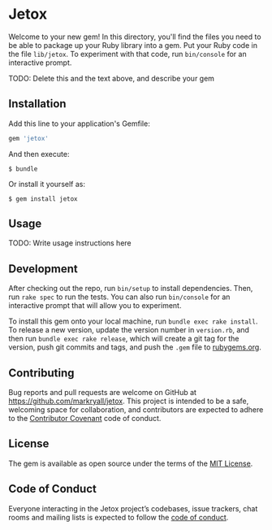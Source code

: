 # Jetox

Welcome to your new gem! In this directory, you'll find the files you need to be able to package up your Ruby library into a gem. Put your Ruby code in the file `lib/jetox`. To experiment with that code, run `bin/console` for an interactive prompt.

TODO: Delete this and the text above, and describe your gem

## Installation

Add this line to your application's Gemfile:

```ruby
gem 'jetox'
```

And then execute:

    $ bundle

Or install it yourself as:

    $ gem install jetox

## Usage

TODO: Write usage instructions here

## Development

After checking out the repo, run `bin/setup` to install dependencies. Then, run `rake spec` to run the tests. You can also run `bin/console` for an interactive prompt that will allow you to experiment.

To install this gem onto your local machine, run `bundle exec rake install`. To release a new version, update the version number in `version.rb`, and then run `bundle exec rake release`, which will create a git tag for the version, push git commits and tags, and push the `.gem` file to [rubygems.org](https://rubygems.org).

## Contributing

Bug reports and pull requests are welcome on GitHub at https://github.com/markryall/jetox. This project is intended to be a safe, welcoming space for collaboration, and contributors are expected to adhere to the [Contributor Covenant](http://contributor-covenant.org) code of conduct.

## License

The gem is available as open source under the terms of the [MIT License](https://opensource.org/licenses/MIT).

## Code of Conduct

Everyone interacting in the Jetox project’s codebases, issue trackers, chat rooms and mailing lists is expected to follow the [code of conduct](https://github.com/markryall/jetox/blob/master/CODE_OF_CONDUCT.md).
